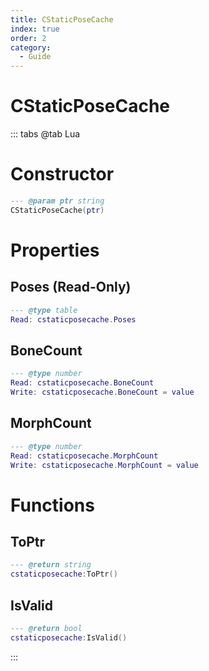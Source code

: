 ```yaml
---
title: CStaticPoseCache
index: true
order: 2
category:
  - Guide
---
```


# CStaticPoseCache

::: tabs
@tab Lua
# Constructor
```lua
--- @param ptr string
CStaticPoseCache(ptr)
```
# Properties
## Poses (Read-Only)
```lua
--- @type table
Read: cstaticposecache.Poses
```
## BoneCount 
```lua
--- @type number
Read: cstaticposecache.BoneCount
Write: cstaticposecache.BoneCount = value
```
## MorphCount 
```lua
--- @type number
Read: cstaticposecache.MorphCount
Write: cstaticposecache.MorphCount = value
```
# Functions
## ToPtr
```lua
--- @return string
cstaticposecache:ToPtr()
```
## IsValid
```lua
--- @return bool
cstaticposecache:IsValid()
```

:::